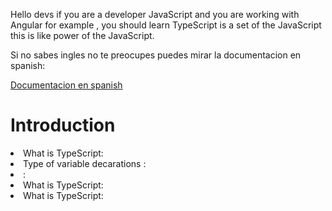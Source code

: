  Hello devs if you are a developer JavaScript and you are working with Angular
 for example ,  you should learn TypeScript is a set of the JavaScript this is like power of the JavaScript.

  Si no sabes ingles no te preocupes puedes mirar la documentacion en spanish: 
  
  [Documentacion en spanish](#)

   
   <H1> Introduction </h1>
   
   <li>What is TypeScript:</li>
   <li>Type of variable  decarations :</li>
   <li>:</li>
   <li>What is TypeScript:</li>
   <li>What is TypeScript:</li>


